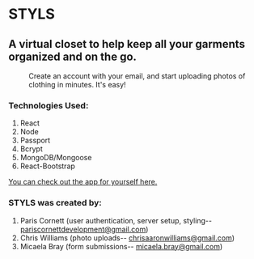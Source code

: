 # STYLS

## A virtual closet to help keep all your garments organized and on the go.
<dd>Create an account with your email, and start uploading photos of clothing in minutes. It's easy! </dd>

### Technologies Used:  
1. React
2. Node
3. Passport
4. Bcrypt
5. MongoDB/Mongoose
6. React-Bootstrap

[You can check out the app for yourself here. ](https://styls.herokuapp.com/)

### STYLS was created by: 
1. Paris Cornett (user authentication, server setup, styling-- pariscornettdevelopment@gmail.com)
2. Chris Williams (photo uploads-- chrisaaronwilliams@gmail.com) 
3. Micaela Bray (form submissions-- micaela.bray@gmail.com)


